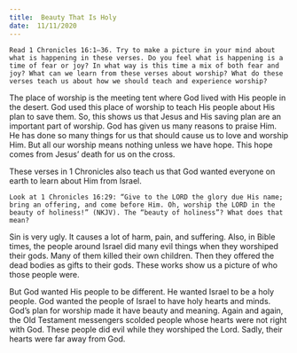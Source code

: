 ```yaml
---
title:  Beauty That Is Holy 
date:  11/11/2020
---
```


`Read 1 Chronicles 16:1–36. Try to make a picture in your mind about what is happening in these verses. Do you feel what is happening is a time of fear or joy? In what way is this time a mix of both fear and joy? What can we learn from these verses about worship? What do these verses teach us about how we should teach and experience worship?`

The place of worship is the meeting tent where God lived with His people in the desert. God used this place of worship to teach His people about His plan to save them. So, this shows us that Jesus and His saving plan are an important part of worship. God has given us many reasons to praise Him. He has done so many things for us that should cause us to love and worship Him. But all our worship means nothing unless we have hope. This hope comes from Jesus’ death for us on the cross.

These verses in 1 Chronicles also teach us that God wanted everyone on earth to learn about Him from Israel.

`Look at 1 Chronicles 16:29: “Give to the LORD the glory due His name; bring an offering, and come before Him. Oh, worship the LORD in the beauty of holiness!” (NKJV). The “beauty of holiness”? What does that mean?`

Sin is very ugly. It causes a lot of harm, pain, and suffering. Also, in Bible times, the people around Israel did many evil things when they worshiped their gods. Many of them killed their own children. Then they offered the dead bodies as gifts to their gods. These works show us a picture of who those people were.

But God wanted His people to be different. He wanted Israel to be a holy people. God wanted the people of Israel to have holy hearts and minds. God’s plan for worship made it have beauty and meaning. Again and again, the Old Testament messengers scolded people whose hearts were not right with God. These people did evil while they worshiped the Lord. Sadly, their hearts were far away from God.